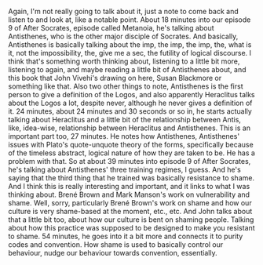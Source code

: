﻿Again, I'm not really going to talk about it, just a note to come back and listen to
and look at, like a notable point. About 18 minutes into our episode 9 of After Socrates,
episode called Metanoia, he's talking about Antisthenes, who is the other major disciple
of Socrates. And basically, Antisthenes is basically talking about the imp, the imp,
the imp, the, what is it, not the impossibility, the, give me a sec, the futility of logical
discourse. I think that's something worth thinking about, listening to a little bit
more, listening to again, and maybe reading a little bit of Antisthenes about, and this
book that John Vivehi's drawing on here, Susan Blackmore or something like that. Also two
other things to note, Antisthenes is the first person to give a definition of the Logos,
and also apparently Heraclitus talks about the Logos a lot, despite never, although he
never gives a definition of it. 24 minutes, about 24 minutes and 30 seconds or so in,
he starts actually talking about Heraclitus and a little bit of the relationship between
Antis, like, idea-wise, relationship between Heraclitus and Antisthenes. This is an important
part too, 27 minutes. He notes how Antisthenes, Antisthenes' issues with Plato's quote-unquote
theory of the forms, specifically because of the timeless abstract, logical nature of
how they are taken to be. He has a problem with that.
So at about 39 minutes into episode 9 of After Socrates, he's talking about Antisthenes'
three training regimes, I guess. And he's saying that the third thing that he trained
was basically resistance to shame. And I think this is really interesting and important,
and it links to what I was thinking about. Brené Brown and Mark Manson's work on vulnerability
and shame. Well, sorry, particularly Brené Brown's work on shame and how our culture
is very shame-based at the moment, etc., etc. And John talks about that a little bit too,
about how our culture is bent on shaming people. Talking about how this practice was supposed
to be designed to make you resistant to shame. 54 minutes, he goes into it a bit more and
connects it to purity codes and convention. How shame is used to basically control our
behaviour, nudge our behaviour towards convention, essentially.
